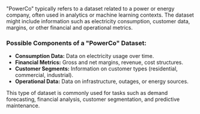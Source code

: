 "PowerCo" typically refers to a dataset related to a power or energy company, often used in analytics or machine learning contexts. The dataset might include information such as electricity consumption, customer data, margins, or other financial and operational metrics.

### Possible Components of a "PowerCo" Dataset:
- **Consumption Data:** Data on electricity usage over time.
- **Financial Metrics:** Gross and net margins, revenue, cost structures.
- **Customer Segments:** Information on customer types (residential, commercial, industrial).
- **Operational Data:** Data on infrastructure, outages, or energy sources.

This type of dataset is commonly used for tasks such as demand forecasting, financial analysis, customer segmentation, and predictive maintenance.
